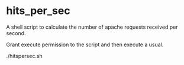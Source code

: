 # hits_per_sec

A shell script to calculate the number of apache requests received per second.

Grant execute permission to the script and then execute a usual.

./hitspersec.sh
